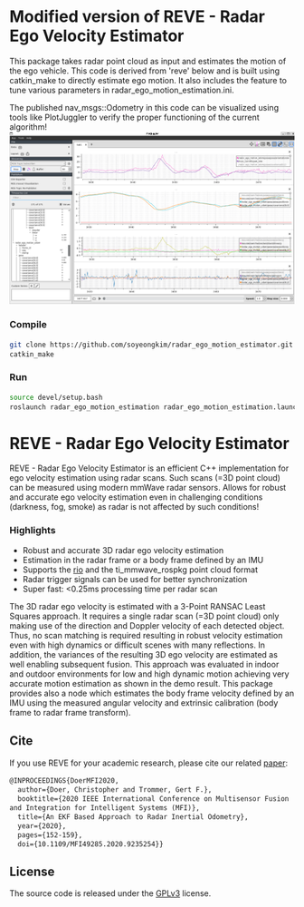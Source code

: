 # Modified version of REVE - Radar Ego Velocity Estimator

This package takes radar point cloud as input and estimates the motion of the ego vehicle. This code is derived from 'reve' below and is built using catkin_make to directly estimate ego motion. It also includes the feature to tune various parameters in radar_ego_motion_estimation.ini. 

The published nav_msgs::Odometry in this code can be visualized using tools like PlotJuggler to verify the proper functioning of the current algorithm!
<img src="./plot_juggler_example.png" width="600">

### Compile
```bash
git clone https://github.com/soyeongkim/radar_ego_motion_estimator.git
catkin_make
```

### Run
```bash
source devel/setup.bash
roslaunch radar_ego_motion_estimation radar_ego_motion_estimation.launch
```

# REVE - Radar Ego Velocity Estimator

REVE - Radar Ego Velocity Estimator is an efficient C++ implementation for ego velocity estimation using radar scans. Such scans (=3D point cloud) can be
measured using modern mmWave radar sensors. Allows for robust and accurate ego velocity estimation even in challenging conditions (darkness, fog, smoke) as radar is not
affected by such conditions!

### Highlights

- Robust and accurate 3D radar ego velocity estimation
- Estimation in the radar frame or a body frame defined by an IMU
- Supports the [rio](https://github.com/christopherdoer/rio) and the ti_mmwave_rospkg point cloud format
- Radar trigger signals can be used for better synchronization
- Super fast: <0.25ms processing time per radar scan

The 3D radar ego velocity is estimated with a 3-Point RANSAC Least Squares approach. It requires a single radar scan (=3D point cloud) only making use of the
direction and Doppler velocity of each detected object. Thus, no scan matching is required resulting in robust velocity estimation even with high dynamics or
difficult scenes with many reflections. In addition, the variances of the resulting 3D ego velocity are estimated as well enabling subsequent fusion. This
approach was evaluated in indoor and outdoor environments for low and high dynamic motion achieving very accurate motion estimation as shown in the demo result.
This package provides also a node which estimates the body frame velocity defined by an IMU using the measured angular velocity and extrinsic calibration (body
frame to radar frame transform).

## Cite

If you use REVE for your academic research, please cite our related [paper](https://christopherdoer.github.io/publication/2020_09_MFI2020):

~~~[bibtex]
@INPROCEEDINGS{DoerMFI2020, 
  author={Doer, Christopher and Trommer, Gert F.},
  booktitle={2020 IEEE International Conference on Multisensor Fusion and Integration for Intelligent Systems (MFI)}, 
  title={An EKF Based Approach to Radar Inertial Odometry}, 
  year={2020},
  pages={152-159},
  doi={10.1109/MFI49285.2020.9235254}}
~~~

## License
The source code is released under the [GPLv3](http://www.gnu.org/licenses/) license.
